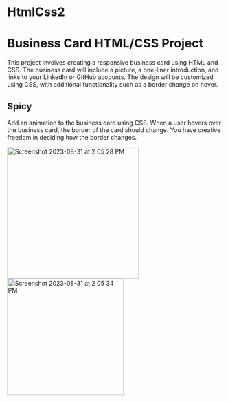 # HtmlCss2

# Business Card HTML/CSS Project

This project involves creating a responsive business card using HTML and CSS. The business card will include a picture, a one-liner introduction, and links to your LinkedIn or GitHub accounts. The design will be customized using CSS, with additional functionality such as a border change on hover.

## Spicy
Add an animation to the business card using CSS. When a user hovers over the business card, the border of the card should change. You have creative freedom in deciding how the border changes.

<img width="306" alt="Screenshot 2023-08-31 at 2 05 28 PM" src="https://github.com/ayushRana48/HtmlCss/assets/46659703/c99d997a-ac4e-4a4e-896c-9a0a1d9d453e">

<img width="271" alt="Screenshot 2023-08-31 at 2 05 34 PM" src="https://github.com/ayushRana48/HtmlCss/assets/46659703/4a1cebb3-17f7-463b-8e1a-8fdb858fc9f0">


